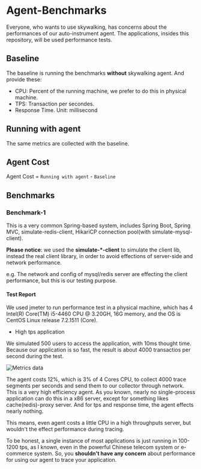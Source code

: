 # Agent-Benchmarks
Everyone, who wants to use skywalking, has concerns about the performances of our auto-instrument agent. The applications, insides this repository, will be used performance tests.

## Baseline
The baseline is running the benchmarks **without** skywalking agent. And provide these:
* CPU: Percent of the running machine, we prefer to do this in physical machine.
* TPS: Transaction per secondes.
* Response Time. Unit: millisecond

## Running with agent
The same metrics are collected with the baseline.

## Agent Cost
Agent Cost = `Running with agent` - `Baseline`


## Benchmarks
### Benchmark-1
This is a very common Spring-based system, includes Spring Boot, Spring MVC, simulate-redis-client, HikariCP connection pool(with simulate-mysql-client).

**Please notice**: we used the **simulate-*-client** to simulate the client lib, instead the real client library, in order to avoid effections of server-side and network performance. 

e.g. The network and config of mysql/redis server are effecting the client performance, but this is our testing purpose.

#### Test Report
We used jmeter to run performance test in a physical machine, which has 4 Intel(R) Core(TM) i5-4460  CPU @ 3.20GH, 16G memory, and the OS is CentOS Linux release 7.2.1511 (Core).

* High tps application

We simulated 500 users to access the application, with 10ms thought time. Because our application is so fast, the result is about 4000 transactios per second during the test.

![Metrics data](https://sky-walking.github.io/page-resources/3.2/performance/contrast_graph.png)

The agent costs 12%, which is 3% of 4 Cores CPU, to collect 4000 trace segments per seconds and send them to our collector through network. This is a very high efficiency agent. As you known, nearly no single-process application can do this in a x86 server, except for something likes cache(redis)-proxy server. And for tps and response time, the agent effects nearly nothing. 

This means, even agent costs a little CPU in a high throughputs server, but wouldn't the effect performance during tracing.

To be honest, a single instance of most applications is just running in 100-1200 tps, as I known, even in the powerful Chinese telecom system or e-commerce system. So, you **shouldn't have any concern** about performance for using our agent to trace your application.

